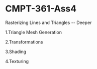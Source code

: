# CMPT-361-Ass4
Rasterizing Lines and Triangles -- Deeper

1.Triangle Mesh Generation

2.Transformations

3.Shading

4.Texturing
